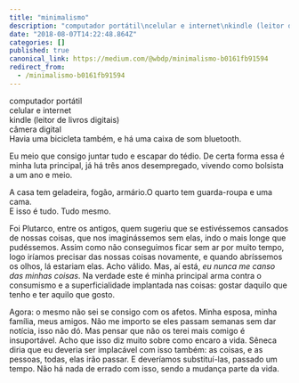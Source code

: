 ```yaml
---
title: "minimalismo"
description: "computador portátil\ncelular e internet\nkindle (leitor de livros digitais)\ncâmera digital\nHavia uma bicicleta também, e há uma caixa de som…"
date: "2018-08-07T14:22:48.864Z"
categories: []
published: true
canonical_link: https://medium.com/@wbdp/minimalismo-b0161fb91594
redirect_from:
  - /minimalismo-b0161fb91594
---
```


computador portátil  
celular e internet  
kindle (leitor de livros digitais)  
câmera digital  
Havia uma bicicleta também, e há uma caixa de som bluetooth.

Eu meio que consigo juntar tudo e escapar do tédio. De certa forma essa é minha luta principal, já há três anos desempregado, vivendo como bolsista a um ano e meio.

A casa tem geladeira, fogão, armário.O quarto tem guarda-roupa e uma cama.  
E isso é tudo. Tudo mesmo.

Foi Plutarco, entre os antigos, quem sugeriu que se estivéssemos cansados de nossas coisas, que nos imaginássemos sem elas, indo o mais longe que pudéssemos. Assim como não conseguimos ficar sem ar por muito tempo, logo iríamos precisar das nossas coisas novamente, e quando abríssemos os olhos, lá estariam elas. Acho válido. Mas, aí está, _eu nunca me canso das minhas coisas_. Na verdade este é minha principal arma contra o consumismo e a superficialidade implantada nas coisas: gostar daquilo que tenho e ter aquilo que gosto.

Agora: o mesmo não sei se consigo com os afetos. Minha esposa, minha família, meus amigos. Não me importo se eles passam semanas sem dar notícia, isso não dó. Mas pensar que não os terei mais comigo é insuportável. Acho que isso diz muito sobre como encaro a vida. Sêneca diria que eu deveria ser implacável com isso também: as coisas, e as pessoas, todas, elas irão passar. E deveríamos substituí-las, passado um tempo. Não há nada de errado com isso, sendo a mudança parte da vida.
